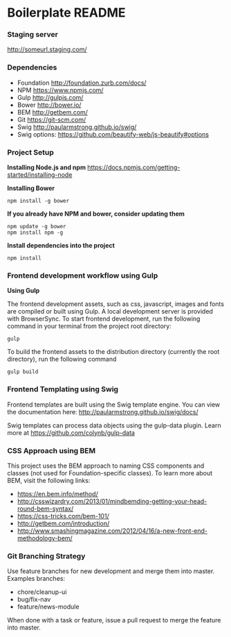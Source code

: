 Boilerplate README
==========

### Staging server
http://someurl.staging.com/

### Dependencies

* Foundation http://foundation.zurb.com/docs/
* NPM https://www.npmjs.com/
* Gulp http://gulpjs.com/
* Bower http://bower.io/
* BEM http://getbem.com/
* Git https://git-scm.com/
* Swig http://paularmstrong.github.io/swig/
* Swig options: https://github.com/beautify-web/js-beautify#options

### Project Setup

**Installing Node.js and npm**
https://docs.npmjs.com/getting-started/installing-node

**Installing Bower**
```
npm install -g bower
```

**If you already have NPM and bower, consider updating them**
```
npm update -g bower
npm install npm -g
```

**Install dependencies into the project**
```
npm install
```

### Frontend development workflow using Gulp

**Using Gulp**

The frontend development assets, such as css, javascript, images and fonts are compiled or built using Gulp. A local development server is provided with BrowserSync. To start frontend development, run the following command in your terminal from the project root directory:

```
gulp
```

To build the frontend assets to the distribution directory (currently the root directory), run the following command

```
gulp build
```


### Frontend Templating using Swig

Frontend templates are built using the Swig template engine. You can view the documentation here: http://paularmstrong.github.io/swig/docs/

Swig templates can process data objects using the gulp-data plugin. Learn more at https://github.com/colynb/gulp-data


### CSS Approach using BEM

This project uses the BEM approach to naming CSS components and classes (not used for Foundation-specific classes). To learn more about BEM, visit the following links:

* https://en.bem.info/method/
* http://csswizardry.com/2013/01/mindbemding-getting-your-head-round-bem-syntax/
* https://css-tricks.com/bem-101/
* http://getbem.com/introduction/
* http://www.smashingmagazine.com/2012/04/16/a-new-front-end-methodology-bem/


### Git Branching Strategy

Use feature branches for new development and merge them into master. Examples branches:

* chore/cleanup-ui
* bug/fix-nav
* feature/news-module

When done with a task or feature, issue a pull request to merge the feature into master.

